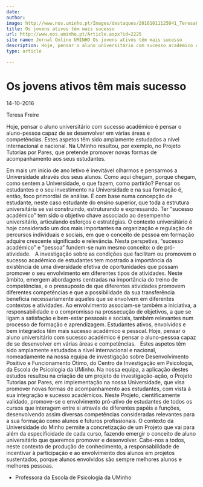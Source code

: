 ```yaml
---
date: 
author: 
image: http://www.nos.uminho.pt/Images/destaques/20161011125041_TeresaFreire.jpg
title: Os jovens ativos têm mais sucesso
url: http://www.nos.uminho.pt/Article.aspx?id=2225
site name: Jornal Online UMINHO Os jovens ativos têm mais sucesso
description: Hoje, pensar o aluno universitário com sucesso académico é pensar o aluno-pessoa capaz de se desenvolver em várias áreas e competências. Estes aspetos têm sido amplamente estudados a nível internacional e nacional. Na UMinho resultou, por exemplo, no Projeto Tutorias por Pares, que pretende promover novas formas de acompanhamento aos seus estudantes.
type: article

---
```

# Os jovens ativos têm mais sucesso


14-10-2016

Teresa Freire

Hoje, pensar o aluno universitário com sucesso académico é pensar o aluno-pessoa capaz de se desenvolver em várias áreas e competências. Estes aspetos têm sido amplamente estudados a nível internacional e nacional. Na UMinho resultou, por exemplo, no Projeto Tutorias por Pares, que pretende promover novas formas de acompanhamento aos seus estudantes.

Em mais um início de ano letivo é inevitável olharmos e pensarmos a Universidade através dos seus alunos. Como aqui chegam, porque chegam, como sentem a Universidade, o que fazem, como partirão? Pensar os estudantes e o seu investimento na Universidade e na sua formação é, então, foco primordial de análise. É com base numa concepção de estudante, neste caso estudante do ensino superior, que toda a estrutura universitária se vai construindo, estruturando e expressando. Ter “sucesso académico” tem sido o objetivo chave associado ao desempenho universitário, articulando esforços e estratégias. O contexto universitário é hoje considerado um dos mais importantes na organização e regulação de percursos individuais e sociais, em que o conceito de pessoa em formação adquire crescente significado e relevância. Nesta perspetiva, “sucesso académico” e “pessoa” fundem-se num mesmo conceito: o de pró-atividade.
 
A investigação sobre as condições que facilitam ou promovem o sucesso académico de estudantes tem mostrado a importância da existência de uma diversidade efetiva de oportunidades que possam promover o seu envolvimento em diferentes tipos de atividades. Neste âmbito, emergem abordagens centradas na importância do treino de competências, e o pressuposto de que diferentes atividades promovem diferentes competências e que a possibilidade da sua transferência beneficia necessariamente aqueles que se envolvem em diferentes contextos e atividades. Ao envolvimento associam-se também a iniciativa, a responsabilidade e o compromisso na prossecução de objetivos, a que se ligam a satisfação e bem-estar pessoais e sociais, também relevantes num processo de formação e aprendizagem. Estudantes ativos, envolvidos e bem integrados têm mais sucesso académico e pessoal. Hoje, pensar o aluno universitário com sucesso académico é pensar o aluno-pessoa capaz de se desenvolver em várias áreas e competências.
 
Estes aspetos têm sido amplamente estudados a nível internacional e nacional, nomeadamente na nossa equipa de investigação sobre Desenvolvimento Positivo e Funcionamento Ótimo, do Centro de Investigação em Psicologia, da Escola de Psicologia da UMinho. Na nossa equipa, a aplicação destes estudos resultou na criação de um projeto de investigação-ação, o Projeto Tutorias por Pares, em implementação na nossa Universidade, que visa promover novas formas de acompanhamento aos estudantes, com vista à sua integração e sucesso académicos. Neste Projeto, cientificamente validado, promove-se o envolvimento pró-ativo de estudantes de todos os cursos que interagem entre si através de diferentes papéis e funções, desenvolvendo assim diversas competências consideradas relevantes para a sua formação como alunos e futuros profissionais. O contexto da Universidade do Minho permite a concretização de um Projeto que vai para além da especificidade de cada curso, fazendo emergir o conceito de aluno universitário que queremos promover e desenvolver. Cabe-nos a todos, neste contexto de produção de conhecimento, a responsabilidade de incentivar à participação e ao envolvimento dos alunos em projetos sustentados, porque alunos envolvidos são sempre melhores alunos e melhores pessoas.

* Professora da Escola de Psicologia da UMinho

